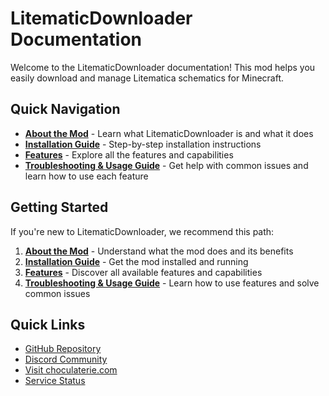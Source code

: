 # LitematicDownloader Documentation

Welcome to the LitematicDownloader documentation! This mod helps you easily download and manage Litematica schematics for Minecraft.

## Quick Navigation

- **[About the Mod](about.md)** - Learn what LitematicDownloader is and what it does
- **[Installation Guide](installation.md)** - Step-by-step installation instructions
- **[Features](features.md)** - Explore all the features and capabilities
- **[Troubleshooting & Usage Guide](troubleshooting.md)** - Get help with common issues and learn how to use each feature

## Getting Started

If you're new to LitematicDownloader, we recommend this path:

1. **[About the Mod](about.md)** - Understand what the mod does and its benefits
2. **[Installation Guide](installation.md)** - Get the mod installed and running
3. **[Features](features.md)** - Discover all available features and capabilities
4. **[Troubleshooting & Usage Guide](troubleshooting.md)** - Learn how to use features and solve common issues

## Quick Links

- [GitHub Repository](https://github.com/Choculaterie/LitematicDownloader)
- [Discord Community](https://discord.gg/pD5hFXjwc2)
- [Visit choculaterie.com](https://choculaterie.com)
- [Service Status](https://status.choculaterie.com)
